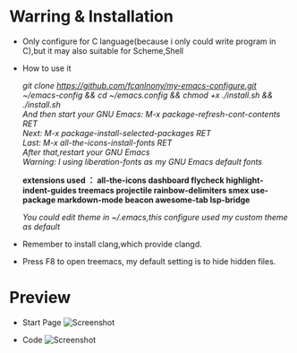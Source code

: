 # Warring & Installation
* Only configure for C language(because i only could write program in C),but it may also suitable for Scheme,Shell

* How to use it</p>
  *git clone https://github.com/fcanlnony/my-emacs-configure.git ~/emacs-config && cd ~/emacs.config && chmod +x ./install.sh && ./install.sh*                
  *And then start your GNU Emacs: M-x package-refresh-cont-contents RET*                                                                                           
  *Next: M-x package-install-selected-packages RET*                                                                                             
  *Last: M-x all-the-icons-install-fonts RET*                                                                                                                     
  *After that,restart your GNU Emacs*                                                                                                                           
  *Warning: I using liberation-fonts as my GNU Emacs default fonts*

  **extensions used ： all-the-icons dashboard flycheck highlight-indent-guides treemacs projectile rainbow-delimiters smex use-package markdown-mode beacon awesome-tab lsp-bridge** 
  
  *You could edit theme in ~/.emacs,this configure used my custom theme as default*

* Remember to install clang,which provide clangd.

* Press F8 to open treemacs, my default setting is to hide hidden files.

# Preview
* Start Page
![Screenshot](https://github.com/fcanlnony/my-emacs-configure/blob/main/Screenshot%20from%202023-05-26%2020-22-14.png?raw=true "startpage")

* Code
![Screenshot](https://github.com/fcanlnony/my-emacs-configure/blob/main/Screenshot%20from%202023-05-26%2020-22-28.png?raw=true "code")
